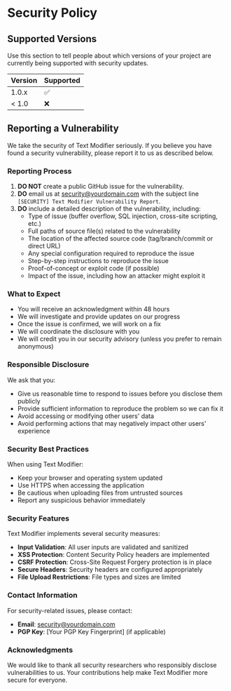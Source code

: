 # Security Policy

## Supported Versions

Use this section to tell people about which versions of your project are currently being supported with security updates.

| Version | Supported          |
| ------- | ------------------ |
| 1.0.x   | :white_check_mark: |
| < 1.0   | :x:                |

## Reporting a Vulnerability

We take the security of Text Modifier seriously. If you believe you have found a security vulnerability, please report it to us as described below.

### Reporting Process

1. **DO NOT** create a public GitHub issue for the vulnerability.
2. **DO** email us at [security@yourdomain.com](mailto:security@yourdomain.com) with the subject line `[SECURITY] Text Modifier Vulnerability Report`.
3. **DO** include a detailed description of the vulnerability, including:
   - Type of issue (buffer overflow, SQL injection, cross-site scripting, etc.)
   - Full paths of source file(s) related to the vulnerability
   - The location of the affected source code (tag/branch/commit or direct URL)
   - Any special configuration required to reproduce the issue
   - Step-by-step instructions to reproduce the issue
   - Proof-of-concept or exploit code (if possible)
   - Impact of the issue, including how an attacker might exploit it

### What to Expect

- You will receive an acknowledgment within 48 hours
- We will investigate and provide updates on our progress
- Once the issue is confirmed, we will work on a fix
- We will coordinate the disclosure with you
- We will credit you in our security advisory (unless you prefer to remain anonymous)

### Responsible Disclosure

We ask that you:

- Give us reasonable time to respond to issues before you disclose them publicly
- Provide sufficient information to reproduce the problem so we can fix it
- Avoid accessing or modifying other users' data
- Avoid performing actions that may negatively impact other users' experience

### Security Best Practices

When using Text Modifier:

- Keep your browser and operating system updated
- Use HTTPS when accessing the application
- Be cautious when uploading files from untrusted sources
- Report any suspicious behavior immediately

### Security Features

Text Modifier implements several security measures:

- **Input Validation**: All user inputs are validated and sanitized
- **XSS Protection**: Content Security Policy headers are implemented
- **CSRF Protection**: Cross-Site Request Forgery protection is in place
- **Secure Headers**: Security headers are configured appropriately
- **File Upload Restrictions**: File types and sizes are limited

### Contact Information

For security-related issues, please contact:

- **Email**: [security@yourdomain.com](mailto:security@yourdomain.com)
- **PGP Key**: [Your PGP Key Fingerprint] (if applicable)

### Acknowledgments

We would like to thank all security researchers who responsibly disclose vulnerabilities to us. Your contributions help make Text Modifier more secure for everyone.
